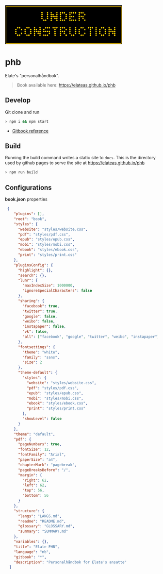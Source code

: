 
![under construction](/book/images/under_construction.gif)

# phb
Elate's "personalhåndbok".

> Book available here:
> https://elateas.github.io/phb

## Develop

Git clone and run
```bash
> npm i && npm start
```

 - [Gitbook reference](https://toolchain.gitbook.com/)

## Build

Running the build command writes a static site to `docs`. This is the directory used by github pages to serve the site at https://elateas.github.io/phb

```bash
> npm run build
```

## Configurations

**book.json** properties
```json
 {
    "plugins": [],
    "root": "book",
    "styles": {
      "website": "styles/website.css",
      "pdf": "styles/pdf.css",
      "epub": "styles/epub.css",
      "mobi": "styles/mobi.css",
      "ebook": "styles/ebook.css",
      "print": "styles/print.css"
    },
    "pluginsConfig": {
      "highlight": {},
      "search": {},
      "lunr": {
        "maxIndexSize": 1000000,
        "ignoreSpecialCharacters": false
      },
      "sharing": {
        "facebook": true,
        "twitter": true,
        "google": false,
        "weibo": false,
        "instapaper": false,
        "vk": false,
        "all": ["facebook", "google", "twitter", "weibo", "instapaper"]
      },
      "fontsettings": {
        "theme": "white",
        "family": "sans",
        "size": 2
      },
      "theme-default": {
        "styles": {
          "website": "styles/website.css",
          "pdf": "styles/pdf.css",
          "epub": "styles/epub.css",
          "mobi": "styles/mobi.css",
          "ebook": "styles/ebook.css",
          "print": "styles/print.css"
        },
        "showLevel": false
      }
    },
    "theme": "default",
    "pdf": {
      "pageNumbers": true,
      "fontSize": 12,
      "fontFamily": "Arial",
      "paperSize": "a4",
      "chapterMark": "pagebreak",
      "pageBreaksBefore": "/",
      "margin": {
        "right": 62,
        "left": 62,
        "top": 56,
        "bottom": 56
      }
    },
    "structure": {
      "langs": "LANGS.md",
      "readme": "README.md",
      "glossary": "GLOSSARY.md",
      "summary": "SUMMARY.md"
    },
    "variables": {},
    "title": "Elate PHB",
    "language": "nb",
    "gitbook": "*",
    "description": "Personalhåndbok for Elate's ansatte"
  }
```
